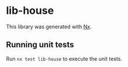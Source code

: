 # lib-house

This library was generated with [Nx](https://nx.dev).

## Running unit tests

Run `nx test lib-house` to execute the unit tests.
